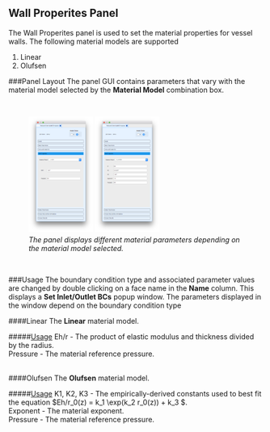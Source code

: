 ## Wall Properites Panel
The Wall Properites panel is used to set the material properties for vessel walls. The following material models are supported
<ol>
  <li>Linear</li>
  <li>Olufsen</li>
</ol>

###Panel Layout
The panel GUI contains parameters that vary with the material model selected by the **Material Model** combination box.

<br>
<figure>
  <img src="documentation/rom_simulation/tool/images/wall-props-linear.png" style="float: left; width: 30%; margin-right: 1%; margin-bottom: 0.5em;">
  <img src="documentation/rom_simulation/tool/images/wall-props-olufsen.png" style="float: left; width: 30%; margin-right: 1%; margin-bottom: 0.5em;">
  <p style="clear: both;">
  <figcaption> <i>The panel displays different material parameters depending on the material model selected.</i></figcaption>
</figure>
<br>


###Usage 
The boundary condition type and associated parameter values are changed by double clicking on a face name in the **Name** column. 
This displays a **Set Inlet/Outlet BCs** popup window. The parameters displayed in the window depend on the boundary condition
type
<br>


####Linear 
The **Linear** material model.

#####<u>Usage</u>
Eh/r - The product of elastic modulus and thickness divided by the radius.
<br>
Pressure - The material reference pressure.
<br>
<br>


####Olufsen
The **Olufsen** material model.

#####<u>Usage</u>
K1, K2, K3 - The empirically-derived constants used to best fit the equation $Eh/r\_0(z) = k\_1 \exp(k\_2 r\_0(z)) \+ k\_3 $.
<br>
Exponent - The material exponent.
<br>
Pressure - The material reference pressure.
<br>


